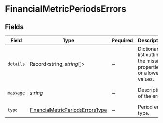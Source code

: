 # FinancialMetricPeriodsErrors


## Fields

| Field                                                                                       | Type                                                                                        | Required                                                                                    | Description                                                                                 | Example                                                                                     |
| ------------------------------------------------------------------------------------------- | ------------------------------------------------------------------------------------------- | ------------------------------------------------------------------------------------------- | ------------------------------------------------------------------------------------------- | ------------------------------------------------------------------------------------------- |
| `details`                                                                                   | Record<string, *string*[]>                                                                  | :heavy_minus_sign:                                                                          | Dictionary list outlining the missing properties or allowed values.                         |                                                                                             |
| `massage`                                                                                   | *string*                                                                                    | :heavy_minus_sign:                                                                          | Description of the error.                                                                   | Missing account data                                                                        |
| `type`                                                                                      | [FinancialMetricPeriodsErrorsType](../../models/shared/financialmetricperiodserrorstype.md) | :heavy_minus_sign:                                                                          | Period error type.                                                                          |                                                                                             |